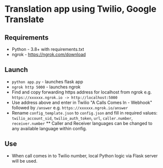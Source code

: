 # Translation app using Twilio, Google Translate

## Requirements
* Python - 3.8+ with requirements.txt
* ngrok - https://ngrok.com/download

## Launch
* `python app.py` - launches flask app
* `ngrok http 5000` - launches ngrok
* Find and copy forwarding https address for localhost from ngrok e.g. `https://xxxxxx.ngrok.io -> http://localhost:5000`
* Use address above and enter in Twilio "A Calls Comes In - Webhook" followed by `/answer` e.g. `https://xxxxxx.ngrok.io/answer`
* Rename `config_template.json` to `config.json` and fill in required values: `twilio_account_sid`,  `twilio_auth_token`, `url`, `caller.number`, `receiver.number`
** Caller and Receiver languages can be changed to any available language within config.

## Use
* When call comes in to Twilio number, local Python logic via Flask server will be used.
